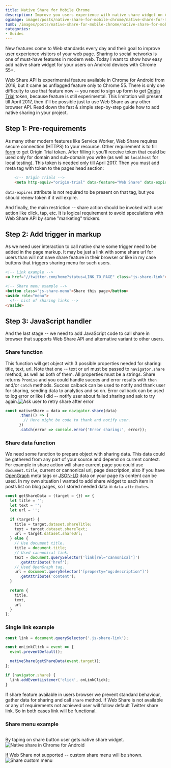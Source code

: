 ```yaml
---
title: Native Share for Mobile Chrome
description: Improve you users experience with native share widget on Android devices.
ogimage: images/posts/native-share-for-mobile-chrome/native-share-for-mobile-chrome-og.jpg
tumb: /images/posts/native-share-for-mobile-chrome/native-share-for-mobile-chrome
categories:
- Guides
---
```


New features come to Web standards every day and their goal to improve user experience visitors of your web page. Sharing to social networks is one of must-have features in modern web. Today I want to show how easy add native share widget for your users on Android devices with Chrome 55+.

Web Share API is experimental feature available in Chrome for Android from 2016, but it came as unflagged feature only to Chrome 55. There is only one difficulty to use that feature now -- you need to sign up form to get [Origin Trial](https://github.com/jpchase/OriginTrials/blob/gh-pages/developer-guide.md) token, because feature is still experimental. This limitation will present till April 2017, then it'll be possible just to use Web Share as any other browser API. Read down the fast & simple step-by-step guide how to add native sharing in your project.

## Step 1: Pre-requirements
As many other modern features like Service Worker, Web Share requires secure connection (HTTPS) to your resource. Other requirement is to fill [form](https://docs.google.com/forms/d/e/1FAIpQLSfO0_ptFl8r8G0UFhT0xhV17eabG-erUWBDiKSRDTqEZ_9ULQ/viewform?entry.1999497328=Web+Share+(Experimenting+until+April+2017)) to get Origin Trial token. After filling it you'll receive token that could be used only for domain and sub-domain you write (as well as `localhost` for local testing). This token is needed only till April 2017. Then you must add meta tag with token to the pages head section:

```html
    <!-- Origin Trials -->
    <meta http-equiv="origin-trial" data-feature="Web Share" data-expires="DATE" content="YOUR_TOKEN">
```

`data-expires` attribute is not required to be present on that tag, but you should renew token if it will expire.

And finally, the main restriction -- share action should be invoked with user action like click, tap, etc. It is logical requirement to avoid speculations with Web Share API by some "marketing" trickers.

## Step 2: Add trigger in markup
As we need user interaction to call native share some trigger need to be added in the page markup. It may be just a link with some share url for users than will not nave share feature in their browser or like in my case buttons that triggers sharing menu for such users.

```html
<!-- Link example -->
<a href="//twitter.com/home?status=LINK_TO_PAGE" class="js-share-link">Share on Twitter</a>

<!-- Share menu example -->
<button class="js-share-menu">Share this page</button>
<aside role="menu">
  <!-- List of sharing links -->
</aside>
```

## Step 3: JavaScript handler
And the last stage -- we need to add JavaScript code to call share in browser that supports Web Share API and alternative variant to other users.

### Share function
This function will get object with 3 possible properties needed for sharing: title, text, url. Note that one -- text or url must be passed to `navigator.share` method, as well as both of them. All properties must be a strings. Share returns `Promise` and you could handle succes and error results with `then` and/or `catch` methods. Succes calback can be used to notify and thank user for sharing, sending data to analytics and so on. Error callback can be used to log error or like I did -- notify user about failed sharing and ask to try again.![Ask user to retry share after error](/images/posts/native-share-for-mobile-chrome/img/retry.jpg)

```js
const nativeShare = data => navigator.share(data)
      .then(() => {
        // Here might be code to thank and notify user.
      })
      .catch(error => console.error('Error sharing:', error));
```
### Share data function
We need some function to prepare object with sharing data. This data could be gathered from any part of your source and depend on current context. For example in share action will share current page you could use `document.title`, current or cannonical url, page description, also if you have [OpenGraph](http://ogp.me/) meta tags or [JSON-LD](http://json-ld.org/) data on your page its content can be used. In my own situation I wanted to add share widget to each item in posts list on blog pages, so I stored needed data in `data-attributes`.

```js
const getShareData = (target = {}) => {
  let title = '';
  let text = '';
  let url = '';

  if (target) {
    title = target.dataset.shareTitle;
    text = target.dataset.shareText;
    url = target.dataset.shareUrl;
  } else {
    // Use document title.
    title = document.title;
    // Used cannonical link.
    text = document.querySelector('link[rel="cannonical"]')
      .getAttribute('href');
    // Used OpenGraph tag.
    url = document.querySelector('[property="og:description"]')
      .getAttribute('content');
  }

  return {
    title,
    text,
    url
  }
};
```

### Single link example
```js
const link = document.querySelector('.js-share-link');

const onLinkClick = event => {
  event.preventDefault();

  nativeShare(getShareData(event.target));
};

if (navigator.share) {
  link.addEventListener('click', onLinkClick);
}
```

If share feature available in users browser we prevent standard behaviour, gather data for sharing and call `share` method. If Web Share is not available or any of requirements not achieved user will follow default Twitter share link. So in both cases link will be functional.

### Share menu example
```js

```

By taping on share button user gets native share widget.![Native share in Chrome for Android](/images/posts/native-share-for-mobile-chrome/img/share-native.jpg)

If Web Share not supported -- custom share menu will be shown.![Share custom menu](/images/posts/native-share-for-mobile-chrome/img/share-menu.jpg)
